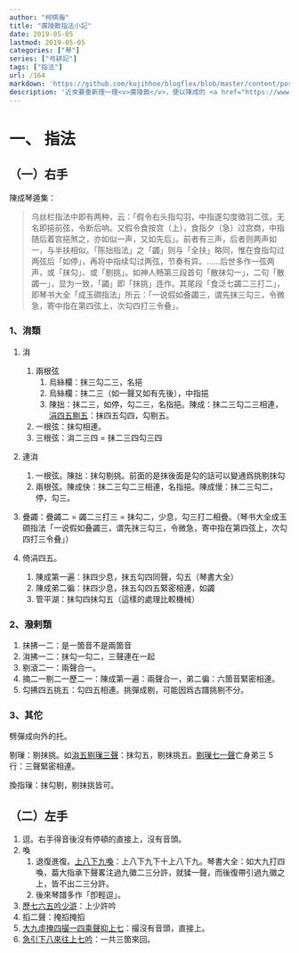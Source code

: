 ```yaml
---
author: "柯棋瀚"
title: "廣陵散指法小記"
date: 2019-05-05
lastmod: 2019-05-05
categories: ["琴"]
series: ["㢧耕記"]
tags: ["指法"]
url: /164
markdown: 'https://github.com/kujihhoe/blogflex/blob/master/content/post/164廣陵散.md'
description: '近來要重新理一理<v>廣陵散</v>，便以陳成的 <a href="https://www.bilibili.com/video/av33903424?from=search&seid=6135908710828199825" target="\_blank">演奏視頻</a> 爲基礎，進行一些梳理。目前只看了<v>正聲</v>部分，其他的以後再說。先只有指法，其佗的形成史什麼的，以後再說。下畫直線表示指法。'
---
```


# 一、 指法

## （一）右手

陳成<v>琴遁集</v>：

> <v>乌丝栏指法</v>中即有两种，云：「假令右头指勾羽，中指遂勾度徵羽二弦，无名即挹前弦，令断后响。又假令食按宫（上），食指夕（急）过宫商，中指随后着宫挹煞之，亦如似一声，又如先后」。前者有三声，后者则两声如一，与半扶相似。「陈拙指法」之「蠲」则与「全扶」略同，惟在食指勾过两弦后「如停」，再将中指续勾过两弦，节奏有异。……后世多作一弦两声，或「抹勾」、或「剔挑」。如<v>神人畅</v>第三段首句「散抹勾一」，二句「散蠲一」，显为一致，「蠲」即「抹挑」连作。其尾段「食泛七蠲二三打二」，即<v>琴书大全</v>「成玉磵指法」所云：「一说假如叠蠲三，谓先抹三勾三，令微急，寄中指在第四弦上，次勾四打三令叠」。

### 1、㳙類

1. 㳙
   1. 兩根弦
      1. 烏絲欄：抹三勾二三，名挹
      2. 烏絲欄：抹二三（如一聲又如有先後），中指挹
      3. 陳拙：抹二三，如停，勾二三，名指挹。陳成：抹二三勾二三相連，<u>涓四五剔五</u>：抹四五勾四，勾剔五。
   2. 一根弦：抹勾相連。
   3. 三根弦：㳙二三四 = 抹二三四勾三四

2. 連㳙
   1. 一根弦。陳拙：抹勾剔挑。前面的是抹後面是勾的話可以變通爲挑剔抹勾
   2. 兩根弦。陳成快：抹二三勾二三相連，名指挹。陳成慢：抹二三勾二，停，勾三。

3. 疊蠲：疊蠲二 = 蠲二三打三 = 抹勾二，少息，勾三打二相疊。（<v>琴书大全</v>成玉磵指法「一说假如叠蠲三，谓先抹三勾三，令微急，寄中指在第四弦上，次勾四打三令叠」）
4. 倚涓四五。
   1. 陳成第一遍：抹四少息，抹五勾四同聲，勾五（<v>琴書大全</v>）
   2. 陳成弟二徧：抹四少息，抹五勾四五緊密相連，如蠲
   3. 管平湖：抹勾四抹勾五（這樣的處理比較機械）

### 2、潑剌類

1. 抹拂一二：是一箇音不是兩箇音
2. 㳙拂一二：抹勾一勾二，三聲連在一起
3. 剔滾二一：兩聲合一。
4. 摘二一剔二一歷二一：陳成第一遍：兩聲合一，弟二徧：六箇音緊密相連。
5. 勾拂四五挑五：勾四五相連。挑彈成剔，可能因爲古譜挑剔不分。

### 3、其佗

劈彈成向外的托。

剔璅：剔抹挑。如<u>㳙五剔璅三聲</u>：抹勾五，剔抹挑五。<u>剔璅七一聲</u><n>亡身弟三 5 行</n>：三聲緊密相連。

換指璅：抹勾剔，剔抹挑皆可。

## （二）左手

1. 逗。右手得音後沒有停頓的直接上，沒有音頭。
2. 喚
   1. 退復進復。<u>上八下九喚</u>：上八下九下十上八下九。<v>琴書大全</v>：如大九打四喚，葢大指承下聲畧注過九徽二三分許，就猱一聲，而後復帶引過九徽之上，皆不出二三分許。
   2. 後來琴譜多作「卽輕逗」。
3. <u>歷七六五吟少滸</u>：上少許吟
4. 搯二聲：掩搯掩搯
5. <u>大九虛掩四撮一四乘聲抑上七</u>：撮沒有音頭，直接上。
6. <u>急引下八來往上七吟</u>：一共三箇來回。
